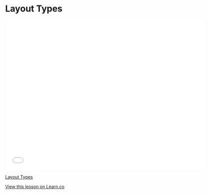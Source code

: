 # Layout Types

<iframe width="640" height="480" src="//www.youtube.com/embed/E9PFJLlJJ8Q?rel=0&modestbranding=1" frameborder="0" allowfullscreen></iframe><p><a href="https://www.youtube.com/watch?v=E9PFJLlJJ8Q">Layout Types</a></p>

<a href='https://learn.co/lessons/layout-types' data-visibility='hidden'>View this lesson on Learn.co</a>
